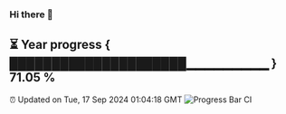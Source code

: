 ### Hi there 👋
⏳ Year progress { █████████████████████▁▁▁▁▁▁▁▁▁ } 71.05 %
---
⏰ Updated on Tue, 17 Sep 2024 01:04:18 GMT
![Progress Bar CI](https://github.com/liununu/liununu/workflows/Progress%20Bar%20CI/badge.svg)
